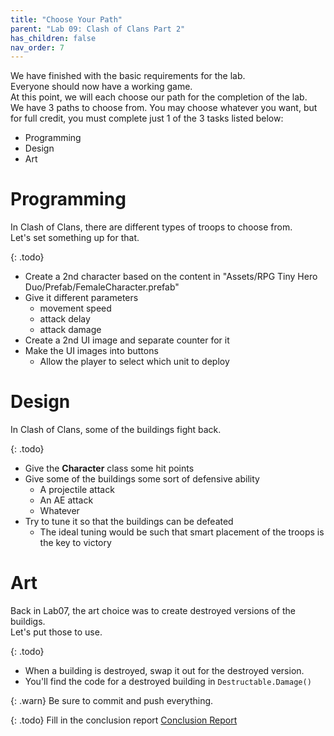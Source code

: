 ```yaml
---
title: "Choose Your Path"
parent: "Lab 09: Clash of Clans Part 2"
has_children: false
nav_order: 7
---
```


We have finished with the basic requirements for the lab.\
Everyone should now have a working game.\
At this point, we will each choose our path for the completion of the lab.\
We have 3 paths to choose from. You may choose whatever you want, but for full credit, you must complete just 1 of the 3 tasks listed below:
* Programming
* Design
* Art

# Programming
In Clash of Clans, there are different types of troops to choose from.\
Let's set something up for that.

{: .todo}
* Create a 2nd character based on the content in "Assets/RPG Tiny Hero Duo/Prefab/FemaleCharacter.prefab"
* Give it different parameters
	* movement speed
	* attack delay
	* attack damage
* Create a 2nd UI image and separate counter for it
* Make the UI images into buttons
	* Allow the player to select which unit to deploy

# Design
In Clash of Clans, some of the buildings fight back.

{: .todo}
* Give the **Character** class some hit points
* Give some of the buildings some sort of defensive ability
	* A projectile attack
	* An AE attack
	* Whatever
* Try to tune it so that the buildings can be defeated
	* The ideal tuning would be such that smart placement of the troops is the key to victory

# Art
Back in Lab07, the art choice was to create destroyed versions of the buildigs.\
Let's put those to use.

{: .todo}
* When a building is destroyed, swap it out for the destroyed version.
* You'll find the code for a destroyed building in `Destructable.Damage()`

{: .warn}
Be sure to commit and push everything.

{: .todo}
Fill in the conclusion report
[Conclusion Report](https://forms.gle/BWx3c1ByWtPeK1vd6)